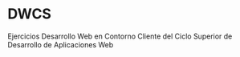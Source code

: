 # DWCS
Ejercicios Desarrollo Web en Contorno Cliente del Ciclo Superior de Desarrollo de Aplicaciones Web
